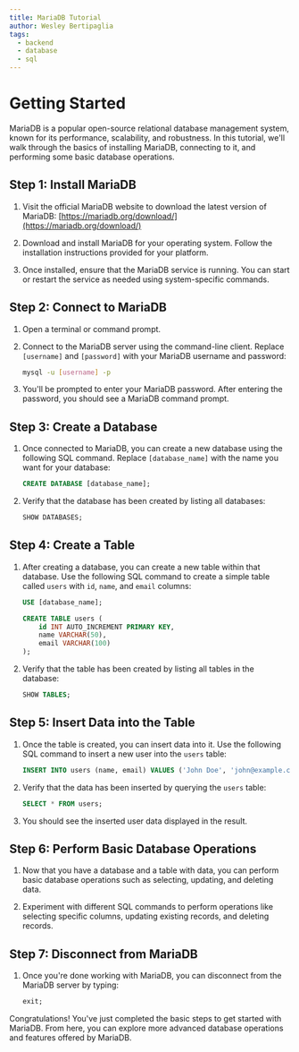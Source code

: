 ```yaml
---
title: MariaDB Tutorial
author: Wesley Bertipaglia
tags:
  - backend
  - database
  - sql
---
```

# Getting Started

MariaDB is a popular open-source relational database management system, known for its performance, scalability, and robustness. In this tutorial, we'll walk through the basics of installing MariaDB, connecting to it, and performing some basic database operations.

## Step 1: Install MariaDB

1. Visit the official MariaDB website to download the latest version of MariaDB: [https://mariadb.org/download/](https://mariadb.org/download/)

2. Download and install MariaDB for your operating system. Follow the installation instructions provided for your platform.

3. Once installed, ensure that the MariaDB service is running. You can start or restart the service as needed using system-specific commands.

## Step 2: Connect to MariaDB

1. Open a terminal or command prompt.

2. Connect to the MariaDB server using the command-line client. Replace `[username]` and `[password]` with your MariaDB username and password:

    ```bash
    mysql -u [username] -p
    ```

3. You'll be prompted to enter your MariaDB password. After entering the password, you should see a MariaDB command prompt.

## Step 3: Create a Database

1. Once connected to MariaDB, you can create a new database using the following SQL command. Replace `[database_name]` with the name you want for your database:

    ```sql
    CREATE DATABASE [database_name];
    ```

2. Verify that the database has been created by listing all databases:

    ```sql
    SHOW DATABASES;
    ```

## Step 4: Create a Table

1. After creating a database, you can create a new table within that database. Use the following SQL command to create a simple table called `users` with `id`, `name`, and `email` columns:

    ```sql
    USE [database_name];

    CREATE TABLE users (
        id INT AUTO_INCREMENT PRIMARY KEY,
        name VARCHAR(50),
        email VARCHAR(100)
    );
    ```

2. Verify that the table has been created by listing all tables in the database:

    ```sql
    SHOW TABLES;
    ```

## Step 5: Insert Data into the Table

1. Once the table is created, you can insert data into it. Use the following SQL command to insert a new user into the `users` table:

    ```sql
    INSERT INTO users (name, email) VALUES ('John Doe', 'john@example.com');
    ```

2. Verify that the data has been inserted by querying the `users` table:

    ```sql
    SELECT * FROM users;
    ```

3. You should see the inserted user data displayed in the result.

## Step 6: Perform Basic Database Operations

1. Now that you have a database and a table with data, you can perform basic database operations such as selecting, updating, and deleting data.

2. Experiment with different SQL commands to perform operations like selecting specific columns, updating existing records, and deleting records.

## Step 7: Disconnect from MariaDB

1. Once you're done working with MariaDB, you can disconnect from the MariaDB server by typing:

    ```sql
    exit;
    ```

Congratulations! You've just completed the basic steps to get started with MariaDB. From here, you can explore more advanced database operations and features offered by MariaDB.
